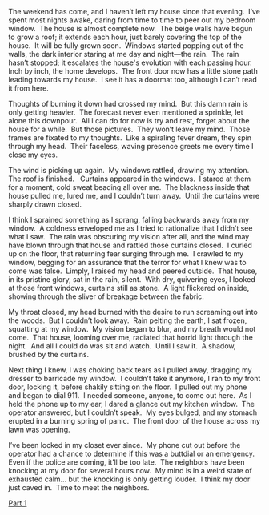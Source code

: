 The weekend has come, and I haven’t left my house since that evening.  I’ve spent most nights awake, daring from time to time to peer out my bedroom window.  The house is almost complete now.  The beige walls have begun to grow a roof; it extends each hour, just barely covering the top of the house.  It will be fully grown soon.  Windows started popping out of the walls, the dark interior staring at me day and night—the rain.  The rain hasn’t stopped; it escalates the house's evolution with each passing hour.  Inch by inch, the home develops.  The front door now has a little stone path leading towards my house.  I see it has a doormat too, although I can’t read it from here.  

Thoughts of burning it down had crossed my mind.  But this damn rain is only getting heavier.  The forecast never even mentioned a sprinkle, let alone this downpour.  All I can do for now is try and rest, forget about the house for a while.  But those pictures.  They won’t leave my mind.  Those frames are fixated to my thoughts.  Like a spiraling fever dream, they spin through my head.  Their faceless, waving presence greets me every time I close my eyes.  

The wind is picking up again.  My windows rattled, drawing my attention.  The roof is finished.   Curtains appeared in the windows.  I stared at them for a moment, cold sweat beading all over me.  The blackness inside that house pulled me, lured me, and I couldn’t turn away.  Until the curtains were sharply drawn closed.  

I think I sprained something as I sprang, falling backwards away from my window.  A coldness enveloped me as I tried to rationalize that I didn’t see what I saw.  The rain was obscuring my vision after all, and the wind may have blown through that house and rattled those curtains closed.  I curled up on the floor, that returning fear surging through me.  I crawled to my window, begging for an assurance that the terror for what I knew was to come was false.  Limply, I raised my head and peered outside.  That house, in its pristine glory, sat in the rain, silent.  With dry, quivering eyes, I looked at those front windows, curtains still as stone.  A light flickered on inside, showing through the sliver of breakage between the fabric. 

My throat closed, my head burned with the desire to run screaming out into the woods.  But I couldn’t look away.  Rain pelting the earth, I sat frozen, squatting at my window.  My vision began to blur, and my breath would not come.  That house, looming over me, radiated that horrid light through the night.  And all I could do was sit and watch.  Until I saw it.  A shadow, brushed by the curtains.  

Next thing I knew, I was choking back tears as I pulled away, dragging my dresser to barricade my window.  I couldn’t take it anymore, I ran to my front door, locking it, before shakily sitting on the floor.  I pulled out my phone and began to dial 911.  I needed someone, anyone, to come out here.  As I held the phone up to my ear, I dared a glance out my kitchen window.  The operator answered, but I couldn’t speak.  My eyes bulged, and my stomach erupted in a burning spring of panic.  The front door of the house across my lawn was opening.  

I’ve been locked in my closet ever since.  My phone cut out before the operator had a chance to determine if this was a buttdial or an emergency.  Even if the police are coming, it’ll be too late.  The neighbors have been knocking at my door for several hours now.  My mind is in a weird state of exhausted calm… but the knocking is only getting louder.  I think my door just caved in.  Time to meet the neighbors.  

[Part 1](https://www.reddit.com/r/nosleep/comments/1mqihik/a_vase_appeared_on_my_front_lawn_now_a_house_is/)